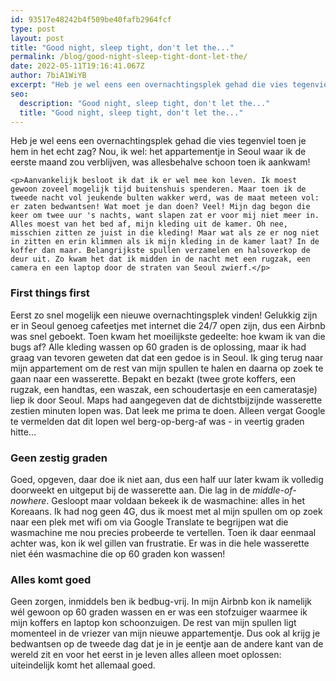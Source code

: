 ```yaml
---
id: 93517e48242b4f509be40fafb2964fcf
type: post
layout: post
title: "Good night, sleep tight, don't let the..."
permalink: /blog/good-night-sleep-tight-dont-let-the/
date: 2022-05-11T19:16:41.067Z
author: 7biA1WiYB
excerpt: "Heb je wel eens een overnachtingsplek gehad die vies tegenviel toen je hem in het echt zag? Nou, ik wel: het appartementje in Seoul waar ik de eerste maand zou verblijven, was allesbehalve schoon toen ik aankwam!   "
seo:
  description: "Good night, sleep tight, don't let the..."
  title: "Good night, sleep tight, don't let the..."
---
```

Heb je wel eens een overnachtingsplek gehad die vies tegenviel toen je hem in het echt zag? Nou, ik wel: het appartementje in Seoul waar ik de eerste maand zou verblijven, was allesbehalve schoon toen ik aankwam!   

    <p>Aanvankelijk besloot ik dat ik er wel mee kon leven. Ik moest gewoon zoveel mogelijk tijd buitenshuis spenderen. Maar toen ik de tweede nacht vol jeukende bulten wakker werd, was de maat meteen vol: er zaten bedwantsen! Wat moet je dan doen? Veel! Mijn dag begon die keer om twee uur 's nachts, want slapen zat er voor mij niet meer in. Alles moest van het bed af, mijn kleding uit de kamer. Oh nee, misschien zitten ze juist in die kleding! Maar wat als ze er nog niet in zitten en erin klimmen als ik mijn kleding in de kamer laat? In de koffer dan maar. Belangrijkste spullen verzamelen en halsoverkop de deur uit. Zo kwam het dat ik midden in de nacht met een rugzak, een camera en een laptop door de straten van Seoul zwierf.</p>
<h3>First things first</h3>
<p>Eerst zo snel mogelijk een nieuwe overnachtingsplek vinden! Gelukkig zijn er in Seoul genoeg cafeetjes met internet die 24/7 open zijn, dus een Airbnb was snel geboekt. Toen kwam het moeilijkste gedeelte: hoe kwam ik van die bugs af? Alle kleding wassen op 60 graden is de oplossing, maar ik had graag van tevoren geweten dat dat een gedoe is in Seoul. Ik ging terug naar mijn appartement om de rest van mijn spullen te halen en daarna op zoek te gaan naar een wasserette. Bepakt en bezakt (twee grote koffers, een rugzak, een handtas, een waszak, een schoudertasje en een cameratasje) liep ik door Seoul. Maps had aangegeven dat de dichtstbijzijnde wasserette zestien minuten lopen was. Dat leek me prima te doen. Alleen vergat Google te vermelden dat dit lopen wel berg-op-berg-af was - in veertig graden hitte...</p>
<h3>Geen zestig graden</h3>
<p>Goed, opgeven, daar doe ik niet aan, dus een half uur later kwam ik volledig doorweekt en uitgeput bij de wasserette aan. Die lag in de <em>middle-of-nowhere</em>. Gesloopt maar voldaan bekeek ik de wasmachine: alles in het Koreaans. Ik had nog geen 4G, dus ik moest met al mijn spullen om op zoek naar een plek met wifi om via Google Translate te begrijpen wat die wasmachine me nou precies probeerde te vertellen. Toen ik daar eenmaal achter was, kon ik wel gillen van frustratie. Er was in die hele wasserette niet één wasmachine die op 60 graden kon wassen!</p>
<h3>Alles komt goed</h3>
<p>Geen zorgen, inmiddels ben ik bedbug-vrij. In mijn Airbnb kon ik namelijk wél gewoon op 60 graden wassen en er was een stofzuiger waarmee ik mijn koffers en laptop kon schoonzuigen. De rest van mijn spullen ligt momenteel in de vriezer van mijn nieuwe appartementje. Dus ook al krijg je bedwantsen op de tweede dag dat je in je eentje aan de andere kant van de wereld zit en voor het eerst in je leven alles alleen moet oplossen: uiteindelijk komt het allemaal goed.</p>  
